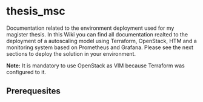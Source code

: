 # thesis_msc
Documentation related to the environment deployment used for my magister thesis. In this Wiki you can find all documentation realted to the deployment of a autoscaling model using Terraform, OpenStack, HTM and a monitoring system based on Prometheus and Grafana. Please see the next sections to deploy the solution in your environment. 

**Note:** It is mandatory to use OpenStack as VIM because Terraform was configured to it.

## Prerequesites
